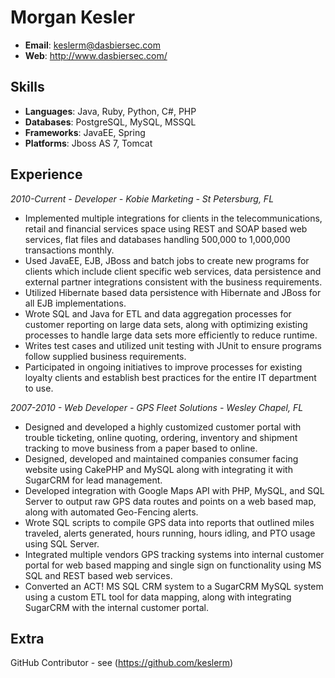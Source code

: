 # Morgan Kesler
* **Email**: keslerm@dasbiersec.com
* **Web**: http://www.dasbiersec.com/

## Skills
* **Languages**: Java, Ruby, Python, C#, PHP
* **Databases**: PostgreSQL, MySQL, MSSQL
* **Frameworks**: JavaEE, Spring
* **Platforms**: Jboss AS 7, Tomcat


## Experience
_2010-Current - Developer - Kobie Marketing - St Petersburg, FL_
* Implemented multiple integrations for clients in the telecommunications, retail and financial services space using REST and SOAP based web services, flat files and databases handling 500,000 to 1,000,000 transactions monthly.
* Used JavaEE, EJB, JBoss and batch jobs to create new programs for clients which include client specific web services, data persistence and external partner integrations consistent with the business requirements.
* Utilized Hibernate based data persistence with Hibernate and JBoss for all EJB implementations.
* Wrote SQL and Java for ETL and data aggregation processes for customer reporting on large data sets, along with optimizing existing processes to handle large data sets more efficiently to reduce runtime.
* Writes test cases and utilized unit testing with JUnit to ensure programs follow supplied business requirements.
* Participated in ongoing initiatives to improve processes for existing loyalty clients and establish best practices for the entire IT department to use. 

_2007-2010 - Web Developer - GPS Fleet Solutions - Wesley Chapel, FL_
* Designed and developed a highly customized customer portal with trouble ticketing, online quoting, ordering, inventory and shipment tracking to move business from a paper based to online.
* Designed, developed and maintained companies consumer facing website using CakePHP and MySQL along with integrating it with SugarCRM for lead management.
* Developed integration with Google Maps API with PHP, MySQL, and SQL Server to output raw GPS data routes and points on a web based map, along with automated Geo-Fencing alerts.
* Wrote SQL scripts to compile GPS data into reports that outlined miles traveled, alerts generated, hours running, hours idling, and PTO usage using SQL Server.
* Integrated multiple vendors GPS tracking systems into internal customer portal for web based mapping and single sign on functionality using MS SQL and REST based web services.
* Converted an ACT! MS SQL CRM system to a SugarCRM MySQL system using a custom ETL tool for data mapping, along with integrating SugarCRM with the internal customer portal.

## Extra
GitHub Contributor - see (https://github.com/keslerm)
